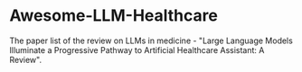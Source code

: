 # Awesome-LLM-Healthcare
The paper list of the review on LLMs in medicine - "Large Language Models Illuminate a Progressive Pathway to Artificial Healthcare Assistant: A Review".
